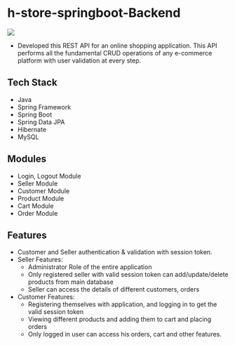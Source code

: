 # h-store-springboot-Backend

<img src = https://github.com/user-attachments/assets/89085659-b828-408c-b866-5f24dc629050/>

* Developed this REST API for an online shopping application. This API performs all the fundamental CRUD operations of any e-commerce platform with user validation at every step.

## Tech Stack

* Java
* Spring Framework
* Spring Boot
* Spring Data JPA
* Hibernate
* MySQL

## Modules

* Login, Logout Module
* Seller Module
* Customer Module
* Product Module
* Cart Module
* Order Module

## Features

* Customer and Seller authentication & validation with session token.
* Seller Features:
    * Administrator Role of the entire application
    * Only registered seller with valid session token can add/update/delete products from main database
    * Seller can access the details of different customers, orders
* Customer Features:
    * Registering themselves with application, and logging in to get the valid session token
    * Viewing different products and adding them to cart and placing orders
    * Only logged in user can access his orders, cart and other features.

